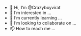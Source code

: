 - 👋 Hi, I’m @Crazyboyvirat
- 👀 I’m interested in ...
- 🌱 I’m currently learning ...
- 💞️ I’m looking to collaborate on ...
- 📫 How to reach me ...

<!---
Crazyboyvirat/Crazyboyvirat is a ✨ special ✨ repository because its `README.md` (this file) appears on your GitHub profile.
You can click the Preview link to take a look at your changes.
--->

